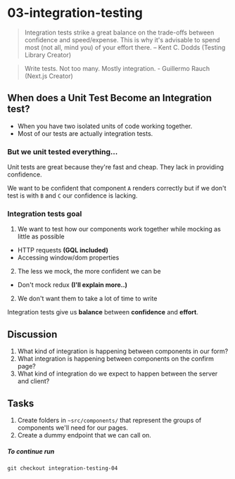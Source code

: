 # 03-integration-testing

> Integration tests strike a great balance on the trade-offs between confidence and speed/expense. This is why it's advisable to spend most (not all, mind you) of your effort there. – Kent C. Dodds (Testing Library Creator)

> Write tests. Not too many. Mostly integration. - Guillermo Rauch (Next.js Creator)

## When does a Unit Test Become an Integration test?

- When you have two isolated units of code working together.
- Most of our tests are actually integration tests.

### But we unit tested everything...

Unit tests are great because they're fast and cheap. They lack in providing confidence.

We want to be confident that component `A` renders correctly but if we don't test is with `B` and `C` our confidence is lacking.

### Integration tests goal

1. We want to test how our components work together while mocking as little as possible

- HTTP requests **(GQL included)**
- Accessing window/dom properties

2. The less we mock, the more confident we can be

- Don't mock redux **(I'll explain more..)**

2. We don't want them to take a lot of time to write

Integration tests give us **balance** between **confidence** and **effort**.

## Discussion

1. What kind of integration is happening between components in our form?
2. What integration is happening between components on the confirm page?
3. What kind of integration do we expect to happen between the server and client?

## Tasks

1. Create folders in `~src/components/` that represent the groups of components we'll need for our pages.
2. Create a dummy endpoint that we can call on.

##### To continue run

    git checkout integration-testing-04
